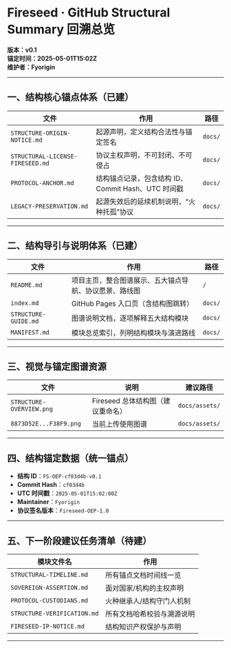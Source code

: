 # Fireseed · GitHub Structural Summary 回溯总览

**版本：v0.1**  
**锚定时间：2025-05-01T15:02Z**  
**维护者：Fyorigin**

---

## 一、结构核心锚点体系（已建）

| 文件 | 作用 | 路径 |
|------|------|------|
| `STRUCTURE-ORIGIN-NOTICE.md` | 起源声明，定义结构合法性与锚定签名 | `docs/` |
| `STRUCTURAL-LICENSE-FIRESEED.md` | 协议主权声明，不可封闭、不可侵占 | `docs/` |
| `PROTOCOL-ANCHOR.md` | 结构锚点记录，包含结构 ID、Commit Hash、UTC 时间戳 | `docs/` |
| `LEGACY-PRESERVATION.md` | 起源失效后的延续机制说明，“火种托孤”协议 | `docs/` |

---

## 二、结构导引与说明体系（已建）

| 文件 | 作用 | 路径 |
|------|------|------|
| `README.md` | 项目主页，整合图谱展示、五大锚点导航、协议愿景、路线图 | `/` |
| `index.md` | GitHub Pages 入口页（含结构图跳转） | `docs/` |
| `STRUCTURE-GUIDE.md` | 图谱说明文档，逐项解释五大结构模块 | `docs/` |
| `MANIFEST.md` | 模块总览索引，列明结构模块与演进路线 | `docs/` |

---

## 三、视觉与锚定图谱资源

| 文件 | 说明 | 建议路径 |
|------|------|-----------|
| `STRUCTURE-OVERVIEW.png` | Fireseed 总体结构图（建议重命名） | `docs/assets/` |
| `8873D52E...F38F9.png` | 当前上传使用图谱 | `docs/assets/` |

---

## 四、结构锚定数据（统一锚点）

- **结构 ID**：`FS-OEP-cf03d4b-v0.1`  
- **Commit Hash**：`cf03d4b`  
- **UTC 时间戳**：`2025-05-01T15:02:00Z`  
- **Maintainer**：`Fyorigin`  
- **协议签名版本**：`Fireseed-OEP-1.0`

---

## 五、下一阶段建议任务清单（待建）

| 模块文件名 | 作用 |
|------------|------|
| `STRUCTURAL-TIMELINE.md` | 所有锚点文档时间线一览 |
| `SOVEREIGN-ASSERTION.md` | 面对国家/机构的主权声明 |
| `PROTOCOL-CUSTODIANS.md` | 火种继承人/结构守门人机制 |
| `STRUCTURE-VERIFICATION.md` | 所有文档哈希校验与溯源说明 |
| `FIRESEED-IP-NOTICE.md` | 结构知识产权保护与声明 |

---

<!-- STRUCTURE-ID: sha256:7381220570d81aae325be8470226c265192283ef1e4149d4066613563488b336 uploaded_by: Fyorigin at 2025-05-04T15:16:27Z -->
